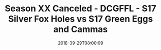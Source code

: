 ---
title: Season XX Canceled - DCGFFL - S17 Silver Fox Holes vs S17 Green Eggs and Cammas
teams-score:
- team: _teams/s17-silver.md
  score: 41
- team: _teams/s17-kelly-green.md
  score: 38
mvp: J. Blaney (Silver); M. Japinga (Kelly)
game-ball: M. Davis (Silver); R. Myers (Kelly)
sportsperson: Not Attributed (Silver); B. Cammas (Kelly)
season: 17
week: 2
date: '2018-09-29T08:00:09'
pageid: season-17-week-2-september-28-30-2018-6706-vs-6694
---